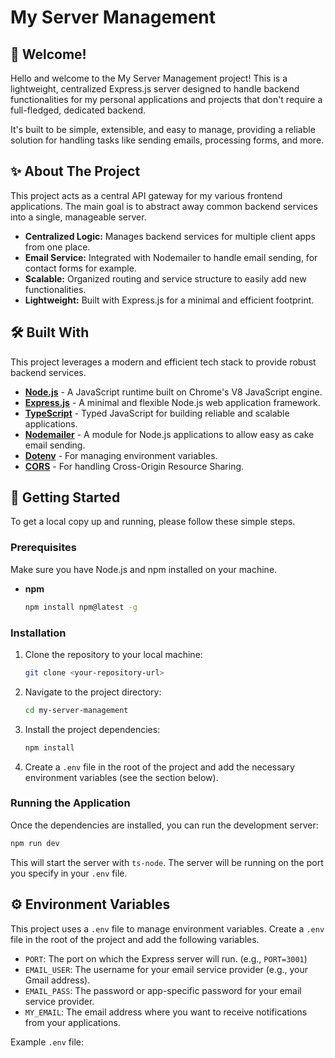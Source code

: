 # My Server Management

## 👋 Welcome!

Hello and welcome to the My Server Management project! This is a lightweight, centralized Express.js server designed to handle backend functionalities for my personal applications and projects that don't require a full-fledged, dedicated backend.

It's built to be simple, extensible, and easy to manage, providing a reliable solution for handling tasks like sending emails, processing forms, and more.

## ✨ About The Project

This project acts as a central API gateway for my various frontend applications. The main goal is to abstract away common backend services into a single, manageable server.

*   **Centralized Logic:** Manages backend services for multiple client apps from one place.
*   **Email Service:** Integrated with Nodemailer to handle email sending, for contact forms for example.
*   **Scalable:** Organized routing and service structure to easily add new functionalities.
*   **Lightweight:** Built with Express.js for a minimal and efficient footprint.

## 🛠️ Built With

This project leverages a modern and efficient tech stack to provide robust backend services.

*   [**Node.js**](https://nodejs.org/) - A JavaScript runtime built on Chrome's V8 JavaScript engine.
*   [**Express.js**](https://expressjs.com/) - A minimal and flexible Node.js web application framework.
*   [**TypeScript**](https://www.typescriptlang.org/) - Typed JavaScript for building reliable and scalable applications.
*   [**Nodemailer**](https://nodemailer.com/) - A module for Node.js applications to allow easy as cake email sending.
*   [**Dotenv**](https://github.com/motdotla/dotenv) - For managing environment variables.
*   [**CORS**](https://github.com/expressjs/cors) - For handling Cross-Origin Resource Sharing.

## 🚀 Getting Started

To get a local copy up and running, please follow these simple steps.

### Prerequisites

Make sure you have Node.js and npm installed on your machine.
*   **npm**
    ```sh
    npm install npm@latest -g
    ```

### Installation

1.  Clone the repository to your local machine:
    ```sh
    git clone <your-repository-url>
    ```
2.  Navigate to the project directory:
    ```sh
    cd my-server-management
    ```
3.  Install the project dependencies:
    ```sh
    npm install
    ```
4. Create a `.env` file in the root of the project and add the necessary environment variables (see the section below).

### Running the Application

Once the dependencies are installed, you can run the development server:

```bash
npm run dev
```

This will start the server with `ts-node`. The server will be running on the port you specify in your `.env` file.

## ⚙️ Environment Variables

This project uses a `.env` file to manage environment variables. Create a `.env` file in the root of the project and add the following variables.

*   `PORT`: The port on which the Express server will run. (e.g., `PORT=3001`)
*   `EMAIL_USER`: The username for your email service provider (e.g., your Gmail address).
*   `EMAIL_PASS`: The password or app-specific password for your email service provider.
*   `MY_EMAIL`: The email address where you want to receive notifications from your applications.

Example `.env` file: